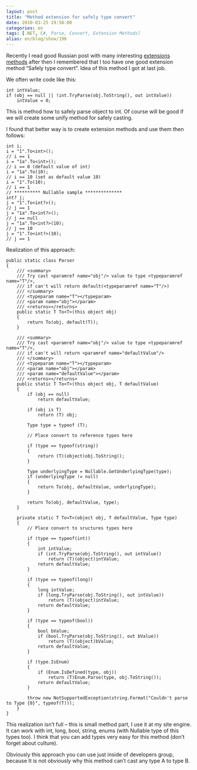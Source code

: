 ```yaml
---
layout: post
title: "Method extension for safely type convert"
date: 2010-03-25 19:58:00
categories: en
tags: [.NET, C#, Parse, Convert, Extension Methods]
alias: en/blog/show/196
---
```

<p>Recently I read good Russian post with many interesting <a href="http://nesteruk.wordpress.com/2010/03/22/extension-method-patterns/">extensions methods</a> after then I remembered that I too have one good extension method “Safely type convert”. Idea of this method I got at last job.</p>

<p>We often write code like this:</p>

```
int intValue;
if (obj == null || !int.TryParse(obj.ToString(), out intValue))
    intValue = 0;
```

<p>This is method how to safely parse object to int. Of course will be good if we will create some unify method for safely casting.</p>

<p>I found that better way is to create extension methods and use them then follows:</p>

```
int i;
i = "1".To<int>();
// i == 1
i = "1a".To<int>();
// i == 0 (default value of int)
i = "1a".To(10);
// i == 10 (set as default value 10)
i = "1".To(10);
// i == 1
// ********** Nullable sample **************
int? j;
j = "1".To<int?>();
// j == 1
j = "1a".To<int?>();
// j == null
j = "1a".To<int?>(10);
// j == 10
j = "1".To<int?>(10);
// j == 1
```

<p>Realization of this approach:</p>

```
public static class Parser
{
    /// <summary>
    /// Try cast <paramref name="obj"/> value to type <typeparamref name="T"/>,
    /// if can't will return default(<typeparamref name="T"/>)
    /// </summary>
    /// <typeparam name="T"></typeparam>
    /// <param name="obj"></param>
    /// <returns></returns>
    public static T To<T>(this object obj)
    {
        return To(obj, default(T));
    }
 
    /// <summary>
    /// Try cast <paramref name="obj"/> value to type <typeparamref name="T"/>,
    /// if can't will return <paramref name="defaultValue"/>
    /// </summary>
    /// <typeparam name="T"></typeparam>
    /// <param name="obj"></param>
    /// <param name="defaultValue"></param>
    /// <returns></returns>
    public static T To<T>(this object obj, T defaultValue)
    {
        if (obj == null)
            return defaultValue;
 
        if (obj is T)
            return (T) obj;
 
        Type type = typeof (T);
 
        // Place convert to reference types here
 
        if (type == typeof(string))
        {
            return (T)(object)obj.ToString();
        }
 
        Type underlyingType = Nullable.GetUnderlyingType(type);
        if (underlyingType != null)
        {
            return To(obj, defaultValue, underlyingType);
        }
 
        return To(obj, defaultValue, type);
    }
 
    private static T To<T>(object obj, T defaultValue, Type type)
    {
        // Place convert to sructures types here
 
        if (type == typeof(int))
        {
            int intValue;
            if (int.TryParse(obj.ToString(), out intValue))
                return (T)(object)intValue;
            return defaultValue;
        }
 
        if (type == typeof(long))
        {
            long intValue;
            if (long.TryParse(obj.ToString(), out intValue))
                return (T)(object)intValue;
            return defaultValue;
        }
 
        if (type == typeof(bool))
        {
            bool bValue;
            if (bool.TryParse(obj.ToString(), out bValue))
                return (T)(object)bValue;
            return defaultValue;
        }
 
        if (type.IsEnum)
        {
            if (Enum.IsDefined(type, obj))
                return (T)Enum.Parse(type, obj.ToString());
            return defaultValue;
        }
 
        throw new NotSupportedException(string.Format("Couldn't parse to Type {0}", typeof(T)));
    }
}
```


<p>This realization isn’t full – this is small method part, I use it at my site engine. It can work with int, long, bool, string, enums (with Nullable type of this types too). I think that you can add types very easy for this method (don’t forget about culture). </p>

<p>Obviously this approach you can use just inside of developers group, because It is not obviously why this method can’t cast any type A to type B.</p>

<p>

</p>
